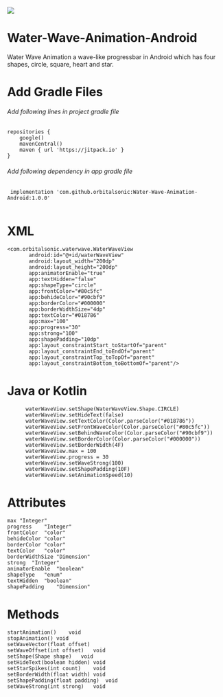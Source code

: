 [![](https://jitpack.io/v/orbitalsonic/Water-Wave-Animation-Android.svg)](https://jitpack.io/#orbitalsonic/Water-Wave-Animation-Android)
# Water-Wave-Animation-Android

Water Wave Animation a wave-like progressbar in Android which has four shapes, circle, square, heart and star.

# Add Gradle Files

###### Add following lines in project gradle file

```
repositories {
    google()
    mavenCentral()
    maven { url 'https://jitpack.io' }
}

```

###### Add following dependency in app gradle file

```
 implementation 'com.github.orbitalsonic:Water-Wave-Animation-Android:1.0.0'
 
 ```
 
 # XML
 
 ```
<com.orbitalsonic.waterwave.WaterWaveView
        android:id="@+id/waterWaveView"
        android:layout_width="200dp"
        android:layout_height="200dp"
        app:animatorEnable="true"
        app:textHidden="false"
        app:shapeType="circle"
        app:frontColor="#80c5fc"
        app:behideColor="#90cbf9"
        app:borderColor="#000000"
        app:borderWidthSize="4dp"
        app:textColor="#018786"
        app:max="100"
        app:progress="30"
        app:strong="100"
        app:shapePadding="10dp"
        app:layout_constraintStart_toStartOf="parent"
        app:layout_constraintEnd_toEndOf="parent"
        app:layout_constraintTop_toTopOf="parent"
        app:layout_constraintBottom_toBottomOf="parent"/>
 
 ```
 
 # Java or Kotlin
 
  ```
        waterWaveView.setShape(WaterWaveView.Shape.CIRCLE)
        waterWaveView.setHideText(false)
        waterWaveView.setTextColor(Color.parseColor("#018786"))
        waterWaveView.setFrontWaveColor(Color.parseColor("#80c5fc"))
        waterWaveView.setBehindWaveColor(Color.parseColor("#90cbf9"))
        waterWaveView.setBorderColor(Color.parseColor("#000000"))
        waterWaveView.setBorderWidth(4F)
        waterWaveView.max = 100
        waterWaveView.progress = 30
        waterWaveView.setWaveStrong(100)
        waterWaveView.setShapePadding(10F)
        waterWaveView.setAnimationSpeed(10)
   ```
   
 # Attributes
   
```
max	"Integer"
progress	"Integer"	
frontColor	"color"	
behideColor	"color"
borderColor	"color"
textColor	"color"
borderWidthSize	"Dimension"
strong	"Integer"
animatorEnable	"boolean"
shapeType	"enum"
textHidden	"boolean"
shapePadding	"Dimension"

```
 
 # Methods
 
 ```
startAnimation()	void
stopAnimation()	void
setWaveVector(float offset)
setWaveOffset(int offset)	void
setShape(Shape shape)	void
setHideText(boolean hidden)	void
setStarSpikes(int count)	void
setBorderWidth(float width)	void
setShapePadding(float padding)	void
setWaveStrong(int strong)	void
```


 
